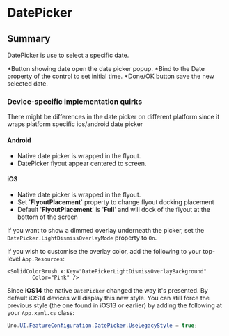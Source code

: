 # DatePicker

## Summary

DatePicker is use to select a specific date.

*Button showing date open the date picker popup. 
*Bind to the Date property of the control to set initial time.
*Done/OK button save the new selected date. 

### Device-specific implementation quirks

There might be differences in the date picker on different platform since it wraps platform specific ios/android date picker

#### Android

- Native date picker is wrapped in the flyout.
- DatePicker flyout appear centered to screen.

#### iOS
- Native date picker is wrapped in the flyout.
- Set '**FlyoutPlacement**' property to change flyout docking placement
- Default '**FlyoutPlacement**' is '**Full**' and will dock of the flyout at the bottom of the screen

If you want to show a dimmed overlay underneath the picker, set the `DatePicker.LightDismissOverlayMode` property to `On`.

If you wish to customise the overlay color, add the following to your top-level `App.Resources`:
```xaml
<SolidColorBrush x:Key="DatePickerLightDismissOverlayBackground"
		Color="Pink" />
```

Since **iOS14** the native `DatePicker` changed the way it's presented. By default iOS14 devices will display this new style.  You can still force the previous style (the one found in iOS13 or earlier) by adding the following at your `App.xaml.cs` class:

```csharp
Uno.UI.FeatureConfiguration.DatePicker.UseLegacyStyle = true;
```